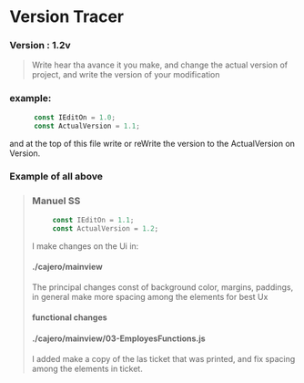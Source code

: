 
# Version Tracer

### Version : 1.2v

> Write hear tha avance it you make, and change the actual version of project, and write the version of your modification

### example:

```js
      const IEditOn = 1.0;
      const ActualVersion = 1.1;
```

and at the top of this file write or reWrite the version to the ActualVersion on Version.

### Example of all above

> ### Manuel SS      
> ```js
>      const IEditOn = 1.1;
>      const ActualVersion = 1.2;
> ```
> 
> I make changes on the Ui in:
> #### ./cajero/mainview
> The principal changes const of background color, margins, paddings, in general make more spacing among the elements for best Ux
> 
> #### functional changes
> #### ./cajero/mainview/03-EmployesFunctions.js
> I added make a copy of the las ticket that was printed, and fix spacing among the elements in ticket.